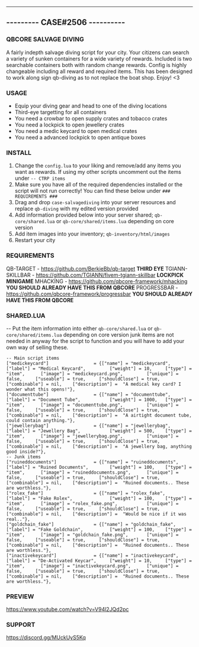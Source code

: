 ------------------------------
--------- CASE#2506 ----------
------------------------------

### QBCORE SALVAGE DIVING ###

A fairly indepth salvage diving script for your city. 
Your citizens can search a variety of sunken containers for a wide variety of rewards.
Included is two searchable containers both with random change rewards. 
Config is highly changeable including all reward and required items.
This has been designed to work along sign qb-diving as to not replace the boat shop. 
Enjoy! <3

### USAGE ###

- Equip your diving gear and head to one of the diving locations
- Third-eye targetting for all containers
- You need a crowbar to open supply crates and tobacco crates
- You need a lockpick to open jewellery crates
- You need a medic keycard to open medical crates
- You need a advanced lockpick to open antique boxes

### INSTALL ###

1) Change the `config.lua` to your liking and remove/add any items you want as rewards. If using my other scripts uncomment out the items under `-- CTRP items`
2) Make sure you have all of the required dependencies installed or the script will not run correctly! You can find these below under `### REQUIREMENTS ###`
3) Drag and drop `case-salvagediving` into your server resources and replace `qb-diving` with my edited version provided
4) Add information provided below into your server shared; `qb-core/shared.lua` or `qb-core/shared/items.lua` depending on core version
5) Add item images into your inventory; `qb-inventory/html/images`
6) Restart your city

### REQUIREMENTS ###

QB-TARGET - https://github.com/BerkieBb/qb-target **THIRD EYE**
TGIANN-SKILLBAR - https://github.com/TGIANN/fivem-tgiann-skillbar **LOCKPICK MINIGAME**
MHACKING - https://github.com/qbcore-framework/mhacking **YOU SHOULD ALREADY HAVE THIS FROM QBCORE**
PROGRESSBAR - https://github.com/qbcore-framework/progressbar **YOU SHOULD ALREADY HAVE THIS FROM QBCORE**

### SHARED.LUA ###
-- Put the item information into either `qb-core/shared.lua` or `qb-core/shared/items.lua` depending on core version junk items are not needed in anyway for the script to function and you will have to add your own way of selling these.

	-- Main script items
	["medickeycard"] 				 = {["name"] = "medickeycard", 			  		["label"] = "Medical Keycard", 		   ["weight"] = 10, 	["type"] = "item", 		["image"] = "medickeycard.png", 		["unique"] = false, 	["useable"] = true, 	["shouldClose"] = true,	   ["combinable"] = nil,   	["description"] =  "A medical key card? I wonder what this opens!"},
	["documenttube"] 				 = {["name"] = "documenttube", 			  		["label"] = "Document Tube", 		   ["weight"] = 1000, 	["type"] = "item", 		["image"] = "documenttube.png", 		["unique"] = false, 	["useable"] = true, 	["shouldClose"] = true,	   ["combinable"] = nil,   	["description"] =  "A airtight document tube, could contain anything."},
	["jewellerybag"] 				 = {["name"] = "jewellerybag", 			  		["label"] = "Jewellery Bag", 		   ["weight"] = 500, 	["type"] = "item", 		["image"] = "jewellerybag.png", 		["unique"] = false, 	["useable"] = true, 	["shouldClose"] = true,	   ["combinable"] = nil,   	["description"] =  "A jewellery bag, anything good inside?"},
	-- Junk items
	["ruineddocuments"] 			 = {["name"] = "ruineddocuments", 			  	["label"] = "Ruined Documents", 	   ["weight"] = 100, 	["type"] = "item", 		["image"] = "ruineddocuments.png", 		["unique"] = false, 	["useable"] = true, 	["shouldClose"] = true,	   ["combinable"] = nil,   	["description"] =  "Ruined documents.. These are worthless."},
	["rolex_fake"] 			 		 = {["name"] = "rolex_fake", 			  		["label"] = "Fake Rolex", 		   	   ["weight"] = 100, 	["type"] = "item", 		["image"] = "rolex_fake.png", 			["unique"] = false, 	["useable"] = true, 	["shouldClose"] = true,	   ["combinable"] = nil,   	["description"] =  "Would be nice if it was real.."},
	["goldchain_fake"] 			 	 = {["name"] = "goldchain_fake", 			  	["label"] = "Fake Goldchain", 		   ["weight"] = 100, 	["type"] = "item", 		["image"] = "goldchain_fake.png", 		["unique"] = false, 	["useable"] = true, 	["shouldClose"] = true,	   ["combinable"] = nil,   	["description"] =  "Ruined documents.. These are worthless."},
	["inactivekeycard"] 			 = {["name"] = "inactivekeycard", 			  	["label"] = "De-Activated Keycar", 	   ["weight"] = 10, 	["type"] = "item", 		["image"] = "inactivekeycard.png", 		["unique"] = false, 	["useable"] = true, 	["shouldClose"] = true,	   ["combinable"] = nil,   	["description"] =  "Ruined documents.. These are worthless."},

### PREVIEW ###
https://www.youtube.com/watch?v=V94l2JQd2pc
### SUPPORT ###
https://discord.gg/MUckUyS5Kq